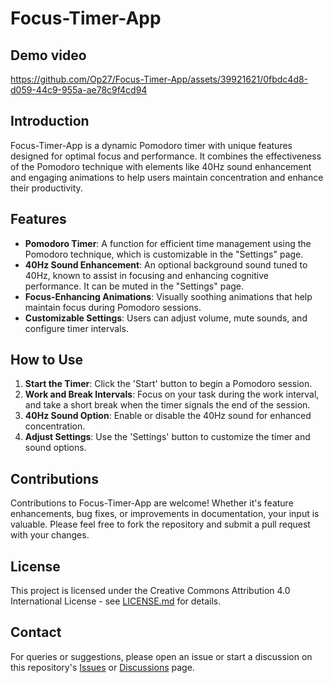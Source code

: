 # Focus-Timer-App

## Demo video
https://github.com/Op27/Focus-Timer-App/assets/39921621/0fbdc4d8-d059-44c9-955a-ae78c9f4cd94

## Introduction
Focus-Timer-App is a dynamic Pomodoro timer with unique features designed for optimal focus and performance. It combines the effectiveness of the Pomodoro technique with elements like 40Hz sound enhancement and engaging animations to help users maintain concentration and enhance their productivity.

## Features
- **Pomodoro Timer**: A function for efficient time management using the Pomodoro technique, which is customizable in the "Settings" page.
- **40Hz Sound Enhancement**: An optional background sound tuned to 40Hz, known to assist in focusing and enhancing cognitive performance. It can be muted in the "Settings" page.
- **Focus-Enhancing Animations**: Visually soothing animations that help maintain focus during Pomodoro sessions.
- **Customizable Settings**: Users can adjust volume, mute sounds, and configure timer intervals.

## How to Use
1. **Start the Timer**: Click the 'Start' button to begin a Pomodoro session.
2. **Work and Break Intervals**: Focus on your task during the work interval, and take a short break when the timer signals the end of the session.
3. **40Hz Sound Option**: Enable or disable the 40Hz sound for enhanced concentration.
4. **Adjust Settings**: Use the 'Settings' button to customize the timer and sound options.

## Contributions
Contributions to Focus-Timer-App are welcome! Whether it's feature enhancements, bug fixes, or improvements in documentation, your input is valuable. Please feel free to fork the repository and submit a pull request with your changes.

## License
This project is licensed under the Creative Commons Attribution 4.0 International License - see [LICENSE.md](LICENSE.md) for details.

## Contact
For queries or suggestions, please open an issue or start a discussion on this repository's [Issues](link-to-your-repo-issues) or [Discussions](link-to-your-repo-discussions) page.
